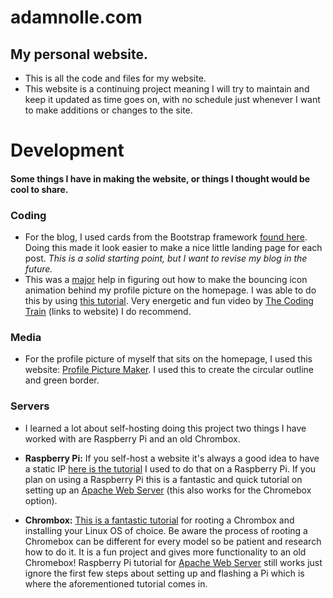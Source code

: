 # adamnolle.com

## My personal website.

- This is all the code and files for my website.
- This website is a continuing project meaning I will try to maintain and keep it updated as time goes on, with no schedule just whenever I want to make additions or changes to the site.

# Development

#### Some things I have in making the website, or things I thought would be cool to share.

### Coding

- For the blog, I used cards from the Bootstrap framework [found here](https://getbootstrap.com/docs/4.0/components/card/). Doing this made it look easier to make a nice little landing page for each post. *This is a solid starting point, but I want to revise my blog in the future.*
- This was a <u><span>major</span></u> help in figuring out how to make the bouncing icon animation behind my profile picture on the homepage. I was able to do this by using [this tutorial](https://www.youtube.com/watch?v=0j86zuqqTlQ). Very energetic and fun video by [The Coding Train](https://thecodingtrain.com/) (links to website) I do recommend.

### Media

- For the profile picture of myself that sits on the homepage, I used this website: [Profile Picture Maker](https://profilepicturemaker.com/). I used this to create the circular outline and green border.

### Servers

- I learned a lot about self-hosting doing this project two things I have worked with are Raspberry Pi and an old Chrombox.

- **Raspberry Pi:** If you self-host a website it's always a good idea to have a static IP [here is the tutorial](https://www.youtube.com/watch?v=LCJtUbRlIXE) I used to do that on a Raspberry Pi. If you plan on using a Raspberry Pi this is a fantastic and quick tutorial on setting up an [Apache Web Server](https://www.youtube.com/watch?v=bwQd3OpADNo&list=PLb57qDyElIYUq33uvYXzWs5n7GyeKrEjj&index=10) (this also works for the Chromebox option).

- **Chrombox:** [This is a fantastic tutorial](https://www.youtube.com/watch?v=6t4upBIKxUo) for rooting a Chrombox and installing your Linux OS of choice. Be aware the process of rooting a Chromebox can be different for every model so be patient and research how to do it. It is a fun project and gives more functionality to an old Chromebox! Raspberry Pi tutorial for [Apache Web Server](https://www.youtube.com/watch?v=bwQd3OpADNo&list=PLb57qDyElIYUq33uvYXzWs5n7GyeKrEjj&index=10) still works just ignore the first few steps about setting up and flashing a Pi which is where the aforementioned tutorial comes in.
